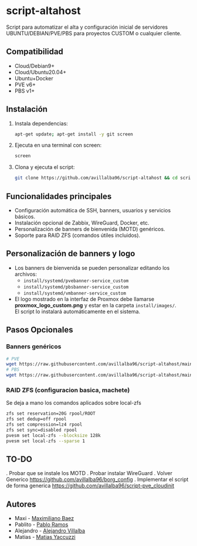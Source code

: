 # script-altahost

Script para automatizar el alta y configuración inicial de servidores UBUNTU/DEBIAN/PVE/PBS para proyectos CUSTOM o cualquier cliente.

## Compatibilidad

- Cloud/Debian9+
- Cloud/Ubuntu20.04+
- Ubuntu+Docker
- PVE v6+
- PBS v1+

## Instalación

1. Instala dependencias:

   ```bash
   apt-get update; apt-get install -y git screen
   ```

2. Ejecuta en una terminal con screen:

   ```bash
   screen
   ```

3. Clona y ejecuta el script:

   ```bash
   git clone https://github.com/avillalba96/script-altahost && cd script-altahost/install && ./altahost-start.sh
   ```

## Funcionalidades principales

- Configuración automática de SSH, banners, usuarios y servicios básicos.
- Instalación opcional de Zabbix, WireGuard, Docker, etc.
- Personalización de banners de bienvenida (MOTD) genéricos.
- Soporte para RAID ZFS (comandos útiles incluidos).

## Personalización de banners y logo

- Los banners de bienvenida se pueden personalizar editando los archivos:
  - `install/systemd/pvebanner-service_custom`
  - `install/systemd/pbsbanner-service_custom`
  - `install/systemd/vmbanner-service_custom`
- El logo mostrado en la interfaz de Proxmox debe llamarse **proxmox_logo_custom.png** y estar en la carpeta `install/images/`.  
  El script lo instalará automáticamente en el sistema.

## Pasos Opcionales

### Banners genéricos

```bash
# PVE
wget https://raw.githubusercontent.com/avillalba96/script-altahost/main/install/systemd/pvebanner-service_custom -O /usr/bin/pvebanner && chmod +x /usr/bin/pvebanner && systemctl restart pvebanner.service
# PBS
wget https://raw.githubusercontent.com/avillalba96/script-altahost/main/install/systemd/pbsbanner-service_custom -O /usr/lib/x86_64-linux-gnu/proxmox-backup/proxmox-backup-banner && chmod +x /usr/lib/x86_64-linux-gnu/proxmox-backup/proxmox-backup-banner && systemctl restart proxmox-backup-banner.service
```

### RAID ZFS (configuracion basica, machete)

Se deja a mano los comandos aplicados sobre local-zfs

```bash
zfs set reservation=20G rpool/ROOT
zfs set dedup=off rpool
zfs set compression=lz4 rpool
zfs set sync=disabled rpool
pvesm set local-zfs --blocksize 128k
pvesm set local-zfs --sparse 1
```

## TO-DO

. Probar que se instale los MOTD
. Probar instalar WireGuard
. Volver Generico <https://github.com/avillalba96/borg_config>
. Implementar el script de forma generica <https://github.com/avillalba96/script-pve_cloudinit>

## Autores

- Maxi - [Maximiliano Baez](https://github.com/MaximilianoBz)
- Pablito - [Pablo Ramos](https://github.com/avillalba96)
- Alejandro - [Alejandro Villalba](https://github.com/avillalba96)
- Matias - [Matias Yaccuzzi](https://github.com/matiassy)
